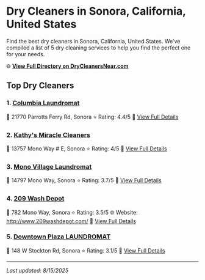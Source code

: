 # Dry Cleaners in Sonora, California, United States

Find the best dry cleaners in Sonora, California, United States. We've compiled a list of 5 dry cleaning services to help you find the perfect one for your needs.

🌐 **[View Full Directory on DryCleanersNear.com](https://drycleanersnear.com/city/US/California/Sonora)**

## Top Dry Cleaners

### 1. [Columbia Laundromat](https://drycleanersnear.com/dryCleaner/6863412251cb35adb56587d4/columbia-laundromat)
📍 21770 Parrotts Ferry Rd, Sonora
⭐ Rating: 4.4/5
🔗 [View Full Details](https://drycleanersnear.com/dryCleaner/6863412251cb35adb56587d4/columbia-laundromat)

### 2. [Kathy's Miracle Cleaners](https://drycleanersnear.com/dryCleaner/6863412251cb35adb56587b5/kathy-s-miracle-cleaners)
📍 13757 Mono Way # E, Sonora
⭐ Rating: 4/5
🔗 [View Full Details](https://drycleanersnear.com/dryCleaner/6863412251cb35adb56587b5/kathy-s-miracle-cleaners)

### 3. [Mono Village Laundromat](https://drycleanersnear.com/dryCleaner/6863412251cb35adb565873a/mono-village-laundromat)
📍 14797 Mono Way, Sonora
⭐ Rating: 3.7/5
🔗 [View Full Details](https://drycleanersnear.com/dryCleaner/6863412251cb35adb565873a/mono-village-laundromat)

### 4. [209 Wash Depot](https://drycleanersnear.com/dryCleaner/6863412251cb35adb56587f3/209-wash-depot)
📍 782 Mono Way, Sonora
⭐ Rating: 3.5/5
🌐 Website: http://www.209washdepot.com/
🔗 [View Full Details](https://drycleanersnear.com/dryCleaner/6863412251cb35adb56587f3/209-wash-depot)

### 5. [Downtown Plaza LAUNDROMAT](https://drycleanersnear.com/dryCleaner/6863412251cb35adb5658777/downtown-plaza-laundromat)
📍 148 W Stockton Rd, Sonora
⭐ Rating: 3.1/5
🔗 [View Full Details](https://drycleanersnear.com/dryCleaner/6863412251cb35adb5658777/downtown-plaza-laundromat)


---

*Last updated: 8/15/2025*
